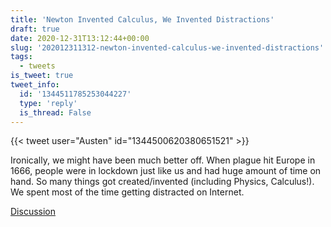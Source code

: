 ```yaml
---
title: 'Newton Invented Calculus, We Invented Distractions'
draft: true
date: 2020-12-31T13:12:44+00:00
slug: '202012311312-newton-invented-calculus-we-invented-distractions'
tags:
  - tweets
is_tweet: true
tweet_info:
  id: '1344511785253044227'
  type: 'reply'
  is_thread: False
---
```




{{< tweet user="Austen" id="1344500620380651521" >}}

Ironically, we might have been much better off. When plague hit Europe in 1666, people were in lockdown just like us and had huge amount of time on hand. So many things got created/invented (including Physics, Calculus!). We spent most of the time getting distracted on Internet.

[Discussion](https://x.com/sytelus/status/1344511785253044227)
